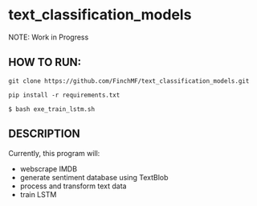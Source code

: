 # text_classification_models

NOTE: Work in Progress

## HOW TO RUN:

    git clone https://github.com/FinchMF/text_classification_models.git

    pip install -r requirements.txt

    $ bash exe_train_lstm.sh

## DESCRIPTION

Currently, this program will:

* webscrape IMDB
* generate sentiment database using TextBlob
* process and transform text data
* train LSTM

